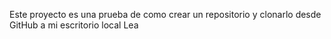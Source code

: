 Este proyecto es una prueba de como crear un repositorio y clonarlo desde GitHub a mi escritorio local Lea

